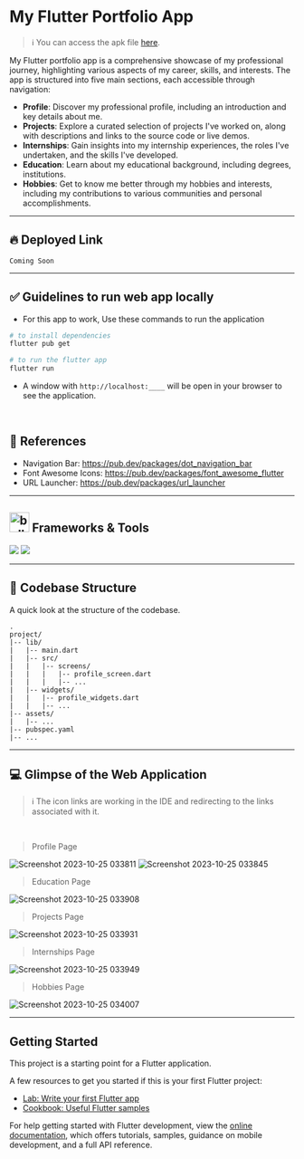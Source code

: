 # My Flutter Portfolio App

> ℹ️ You can access the apk file [here](https://drive.google.com/file/d/1x8GuZ-MUtD0DqpH5TDZx1bqRdE7nhsfN/view?usp=sharing).

My Flutter portfolio app is a comprehensive showcase of my professional journey, highlighting various aspects of my career, skills, and interests. The app is structured into five main sections, each accessible through navigation:

- **Profile**: Discover my professional profile, including an introduction and key details about me.
-  **Projects**: Explore a curated selection of projects I've worked on, along with descriptions and links to the source code or live demos.
- **Internships**: Gain insights into my internship experiences, the roles I've undertaken, and the skills I've developed.
- **Education**: Learn about my educational background, including degrees, institutions.
- **Hobbies**: Get to know me better through my hobbies and interests, including my contributions to various communities and personal accomplishments.

<hr>

## :fire: Deployed Link ##

```
Coming Soon
```
<hr>

## ✅ Guidelines to run web app locally

- For this app to work, Use these commands to run the application

```bash
# to install dependencies 
flutter pub get

# to run the flutter app
flutter run
```

- A window with `http://localhost:____` will be open in your browser to see the application.

<br>

## 📖 References

- Navigation Bar: https://pub.dev/packages/dot_navigation_bar
- Font Awesome Icons: https://pub.dev/packages/font_awesome_flutter
- URL Launcher: https://pub.dev/packages/url_launcher

<hr>

## <img src="https://user-images.githubusercontent.com/74038190/221857984-5bf77e81-6f65-4502-a7c8-f29a978efb3f.png" alt="bullseye" width="35" /> Frameworks & Tools
<img src="https://img.shields.io/badge/Dart-0175C2?style=for-the-badge&logo=dart&logoColor=white" /> <img src="https://img.shields.io/badge/Flutter-02569B?style=for-the-badge&logo=flutter&logoColor=white" />

<hr>

## 📂 Codebase Structure

A quick look at the structure of the codebase.

```
.
project/
|-- lib/
|   |-- main.dart
|   |-- src/
|   |   |-- screens/
|   |   |   |-- profile_screen.dart
|   |   |   |-- ...
|   |-- widgets/
|   |   |-- profile_widgets.dart
|   |   |-- ...
|-- assets/
|   |-- ...
|-- pubspec.yaml
|-- ...

```

<hr>

## 💻 Glimpse of the Web Application

> ℹ️ The icon links are working in the IDE and redirecting to the links associated with it.

<br>

> Profile Page

![Screenshot 2023-10-25 033811](https://github.com/Anmol-Baranwal/Anmol-Baranwal-Profile/assets/74038190/b079eedb-0c7f-4df9-ac5e-41585df9388a)
![Screenshot 2023-10-25 033845](https://github.com/Anmol-Baranwal/Anmol-Baranwal-Profile/assets/74038190/184071dc-cbb4-44cd-94d5-3eb8063c041b)

> Education Page

![Screenshot 2023-10-25 033908](https://github.com/Anmol-Baranwal/Anmol-Baranwal-Profile/assets/74038190/b3c1f57d-33c8-4216-ae56-e060686f7648)

> Projects Page

![Screenshot 2023-10-25 033931](https://github.com/Anmol-Baranwal/Anmol-Baranwal-Profile/assets/74038190/1b9a16b4-00f6-4dd3-a471-423a109798c0)

> Internships Page

![Screenshot 2023-10-25 033949](https://github.com/Anmol-Baranwal/Anmol-Baranwal-Profile/assets/74038190/11940e1f-47d2-40b4-9e1c-dcc22eb2a15e)

> Hobbies Page

![Screenshot 2023-10-25 034007](https://github.com/Anmol-Baranwal/Anmol-Baranwal-Profile/assets/74038190/1b61ce8c-38b8-4adf-a44d-f24c7514e0c0)


<hr>

## Getting Started

This project is a starting point for a Flutter application.

A few resources to get you started if this is your first Flutter project:

- [Lab: Write your first Flutter app](https://docs.flutter.dev/get-started/codelab)
- [Cookbook: Useful Flutter samples](https://docs.flutter.dev/cookbook)

For help getting started with Flutter development, view the
[online documentation](https://docs.flutter.dev/), which offers tutorials,
samples, guidance on mobile development, and a full API reference.
